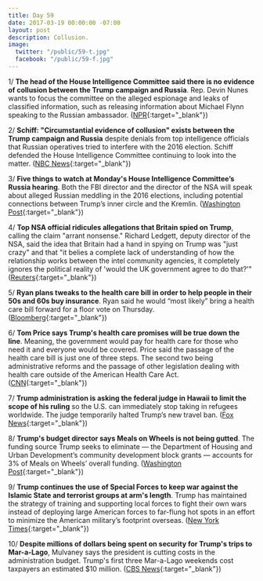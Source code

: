 ```yaml
---
title: Day 59
date: 2017-03-19 00:00:00 -07:00
layout: post
description: Collusion.
image:
  twitter: "/public/59-t.jpg"
  facebook: "/public/59-f.jpg"
---
```


1/ **The head of the House Intelligence Committee said there is no evidence of collusion between the Trump campaign and Russia**. Rep. Devin Nunes wants to focus the committee on the alleged espionage and leaks of classified information, such as releasing information about Michael Flynn speaking to the Russian ambassador. ([NPR](http://www.npr.org/sections/thetwo-way/2017/03/19/520729858/ahead-of-house-hearing-committee-head-says-no-evidence-of-collusion-or-wiretappi){:target="_blank"})

2/ **Schiff: "Circumstantial evidence of collusion" exists between the Trump campaign and Russia** despite denials from top intelligence officials that Russian operatives tried to interfere with the 2016 election. Schiff defended the House Intelligence Committee continuing to look into the matter. ([NBC News](http://www.nbcnews.com/politics/politics-news/schiff-defends-committee-examining-russia-trump-connections-n735391){:target="_blank"})

3/ **Five things to watch at Monday's House Intelligence Committee’s Russia hearing**. Both the FBI director and the director of the NSA will speak about alleged Russian meddling in the 2016 elections, including potential connections between Trump’s inner circle and the Kremlin. ([Washington Post](https://www.washingtonpost.com/powerpost/five-things-to-watch-at-the-house-intelligence-committee-russia-hearing/2017/03/19/53f7a492-0cb5-11e7-9b0d-d27c98455440_story.html){:target="_blank"})

4/ **Top NSA official ridicules allegations that Britain spied on Trump**, calling the claim "arrant nonsense." Richard Ledgett, deputy director of the NSA, said the idea that Britain had a hand in spying on Trump was "just crazy" and that "it belies a complete lack of understanding of how the relationship works between the intel community agencies, it completely ignores the political reality of 'would the UK government agree to do that?'" ([Reuters](http://www.reuters.com/article/us-usa-trump-wiretapping-nsa-idUSKBN16P096){:target="_blank"})

5/ **Ryan plans tweaks to the health care bill in order to help people in their 50s and 60s buy insurance**. Ryan said he would “most likely” bring a health care bill forward for a floor vote on Thursday. ([Bloomberg](https://www.bloomberg.com/politics/articles/2017-03-19/ryan-looks-to-thursday-health-care-vote-with-more-elder-pay-help){:target="_blank"})

6/ **Tom Price says Trump's health care promises will be true down the line**. Meaning, the government would pay for health care for those who need it and everyone would be covered. Price said the passage of the health care bill is just one of three steps. The second two being administrative reforms and the passage of other legislation dealing with health care outside of the American Health Care Act. ([CNN](http://www.cnn.com/2017/03/19/politics/tom-price-health-care/){:target="_blank"})

7/ **Trump administration is asking the federal judge in Hawaii to limit the scope of his ruling** so the U.S. can immediately stop taking in refugees worldwide. The judge temporarily halted Trump’s new travel ban. ([Fox News](http://nation.foxnews.com/2017/03/19/trump-admin-challenges-hawaii-judge-s-halt-new-travel-ban){:target="_blank"})

8/ **Trump's budget director says Meals on Wheels is not being gutted**. The funding source Trump seeks to eliminate — the Department of Housing and Urban Development’s community development block grants — accounts for 3% of Meals on Wheels’ overall funding. ([Washington Post](https://www.washingtonpost.com/news/post-politics/wp/2017/03/19/is-trump-gutting-meals-on-wheels-his-budget-director-says-no/){:target="_blank"})

9/ **Trump continues the use of Special Forces to keep war against the Islamic State and terrorist groups at arm's length**. Trump has maintained the strategy of training and supporting local forces to fight their own wars instead of deploying large American forces to far-flung hot spots in an effort to minimize the American military’s footprint overseas. ([New York Times](https://www.nytimes.com/2017/03/19/world/africa/trump-special-forces-navy-seals.html){:target="_blank"})

10/ **Despite millions of dollars being spent on security for Trump's trips to Mar-a-Lago**, Mulvaney says the president is cutting costs in the administration budget. Trump's first three Mar-a-Lago weekends cost taxpayers an estimated $10 million. ([CBS News](http://www.cbsnews.com/news/mar-a-lago-security-costs-mick-mulvaney-white-house-budget-cuts-already-started/){:target="_blank"})